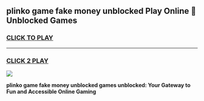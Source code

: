 
## plinko game fake money unblocked Play Online 👋 Unblocked Games
<h3>
<a href="https://premium.freeplayer.one?title=plinko_game_fake_money_unblocked&ref=19F">CLICK TO PLAY</a></h3>
<hr>

<h3>
<a href="https://premium.freeplayer.one?title=plinko_game_fake_money_unblocked&ref=19F">CLICK 2 PLAY</a>
  
</h3>

<a href="https://premium.freeplayer.one?title=plinko_game_fake_money_unblocked&ref=19F"><img src="https://clearcache.store/games.png"></a>


**plinko game fake money unblocked games unblocked: Your Gateway to Fun and Accessible Online Gaming**
